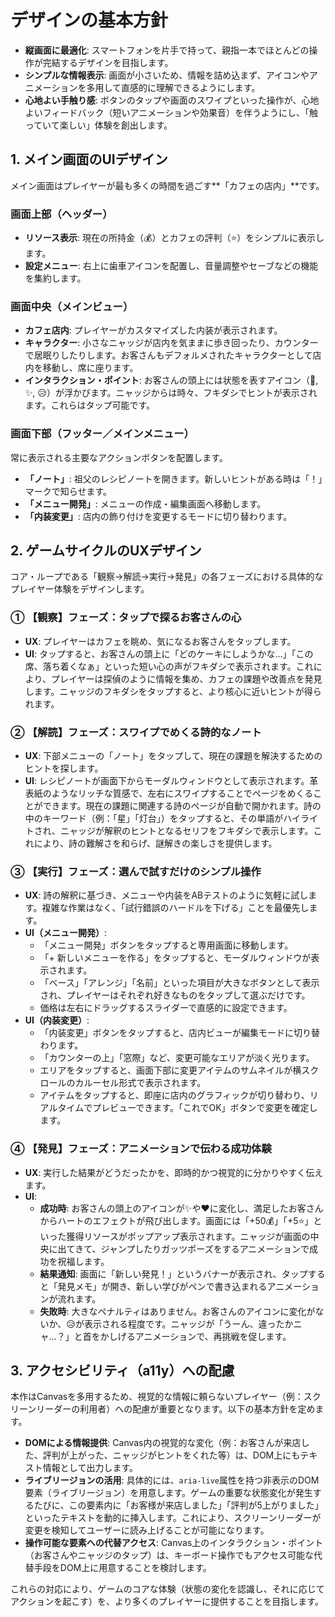 # デザインの基本方針

- **縦画面に最適化**: スマートフォンを片手で持って、親指一本でほとんどの操作が完結するデザインを目指します。
- **シンプルな情報表示**: 画面が小さいため、情報を詰め込まず、アイコンやアニメーションを多用して直感的に理解できるようにします。
- **心地よい手触り感**: ボタンのタップや画面のスワイプといった操作が、心地よいフィードバック（短いアニメーションや効果音）を伴うようにし、「触っていて楽しい」体験を創出します。

## 1. メイン画面のUIデザイン

メイン画面はプレイヤーが最も多くの時間を過ごす**「カフェの店内」**です。

### 画面上部（ヘッダー）

- **リソース表示**: 現在の所持金（💰）とカフェの評判（⭐）をシンプルに表示します。
- **設定メニュー**: 右上に歯車アイコンを配置し、音量調整やセーブなどの機能を集約します。

### 画面中央（メインビュー）

- **カフェ店内**: プレイヤーがカスタマイズした内装が表示されます。
- **キャラクター**: 小さなニャッジが店内を気ままに歩き回ったり、カウンターで居眠りしたりします。お客さんもデフォルメされたキャラクターとして店内を移動し、席に座ります。
- **インタラクション・ポイント**: お客さんの頭上には状態を表すアイコン（🤔, ✨, 😥）が浮かびます。ニャッジからは時々、フキダシでヒントが表示されます。これらはタップ可能です。

### 画面下部（フッター／メインメニュー）

常に表示される主要なアクションボタンを配置します。

- **「ノート」**: 祖父のレシピノートを開きます。新しいヒントがある時は「！」マークで知らせます。
- **「メニュー開発」**: メニューの作成・編集画面へ移動します。
- **「内装変更」**: 店内の飾り付けを変更するモードに切り替わります。

## 2. ゲームサイクルのUXデザイン

コア・ループである「観察→解読→実行→発見」の各フェーズにおける具体的なプレイヤー体験をデザインします。

### ① 【観察】フェーズ：タップで探るお客さんの心

- **UX**: プレイヤーはカフェを眺め、気になるお客さんをタップします。
- **UI**: タップすると、お客さんの頭上に「どのケーキにしようかな…」「この席、落ち着くなぁ」といった短い心の声がフキダシで表示されます。これにより、プレイヤーは探偵のように情報を集め、カフェの課題や改善点を発見します。ニャッジのフキダシをタップすると、より核心に近いヒントが得られます。

### ② 【解読】フェーズ：スワイプでめくる詩的なノート

- **UX**: 下部メニューの「ノート」をタップして、現在の課題を解決するためのヒントを探します。
- **UI**: レシピノートが画面下からモーダルウィンドウとして表示されます。革表紙のようなリッチな質感で、左右にスワイプすることでページをめくることができます。現在の課題に関連する詩のページが自動で開かれます。詩の中のキーワード（例：「星」「灯台」）をタップすると、その単語がハイライトされ、ニャッジが解釈のヒントとなるセリフをフキダシで表示します。これにより、詩の難解さを和らげ、謎解きの楽しさを提供します。

### ③ 【実行】フェーズ：選んで試すだけのシンプル操作

- **UX**: 詩の解釈に基づき、メニューや内装をABテストのように気軽に試します。複雑な作業はなく、「試行錯誤のハードルを下げる」ことを最優先します。
- **UI（メニュー開発）**:
  - 「メニュー開発」ボタンをタップすると専用画面に移動します。
  - 「+ 新しいメニューを作る」をタップすると、モーダルウィンドウが表示されます。
  - 「ベース」「アレンジ」「名前」といった項目が大きなボタンとして表示され、プレイヤーはそれぞれ好きなものをタップして選ぶだけです。
  - 価格は左右にドラッグするスライダーで直感的に設定できます。
- **UI（内装変更）**:
  - 「内装変更」ボタンをタップすると、店内ビューが編集モードに切り替わります。
  - 「カウンターの上」「窓際」など、変更可能なエリアが淡く光ります。
  - エリアをタップすると、画面下部に変更アイテムのサムネイルが横スクロールのカルーセル形式で表示されます。
  - アイテムをタップすると、即座に店内のグラフィックが切り替わり、リアルタイムでプレビューできます。「これでOK」ボタンで変更を確定します。

### ④ 【発見】フェーズ：アニメーションで伝わる成功体験

- **UX**: 実行した結果がどうだったかを、即時的かつ視覚的に分かりやすく伝えます。
- **UI**:
  - **成功時**: お客さんの頭上のアイコンが✨や❤️に変化し、満足したお客さんからハートのエフェクトが飛び出します。画面には「+50💰」「+5⭐」といった獲得リソースがポップアップ表示されます。ニャッジが画面の中央に出てきて、ジャンプしたりガッツポーズをするアニメーションで成功を祝福します。
  - **結果通知**: 画面に「新しい発見！」というバナーが表示され、タップすると「発見メモ」が開き、新しい学びがペンで書き込まれるアニメーションが流れます。
  - **失敗時**: 大きなペナルティはありません。お客さんのアイコンに変化がないか、😥が表示される程度です。ニャッジが「うーん、違ったかニャ…？」と首をかしげるアニメーションで、再挑戦を促します。

## 3. アクセシビリティ（a11y）への配慮

本作はCanvasを多用するため、視覚的な情報に頼らないプレイヤー（例：スクリーンリーダーの利用者）への配慮が重要となります。以下の基本方針を定めます。

- **DOMによる情報提供**: Canvas内の視覚的な変化（例：お客さんが来店した、評判が上がった、ニャッジがヒントをくれた等）は、DOM上にもテキスト情報として出力します。
- **ライブリージョンの活用**: 具体的には、`aria-live`属性を持つ非表示のDOM要素（ライブリージョン）を用意します。ゲームの重要な状態変化が発生するたびに、この要素内に「お客様が来店しました」「評判が5上がりました」といったテキストを動的に挿入します。これにより、スクリーンリーダーが変更を検知してユーザーに読み上げることが可能になります。
- **操作可能な要素への代替アクセス**: Canvas上のインタラクション・ポイント（お客さんやニャッジのタップ）は、キーボード操作でもアクセス可能な代替手段をDOM上に用意することを検討します。

これらの対応により、ゲームのコアな体験（状態の変化を認識し、それに応じてアクションを起こす）を、より多くのプレイヤーに提供することを目指します。
